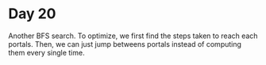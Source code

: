 # Day 20


Another BFS search. To optimize, we first find the steps taken to reach each portals. Then, we can just jump betweens portals instead of computing them every single time.
